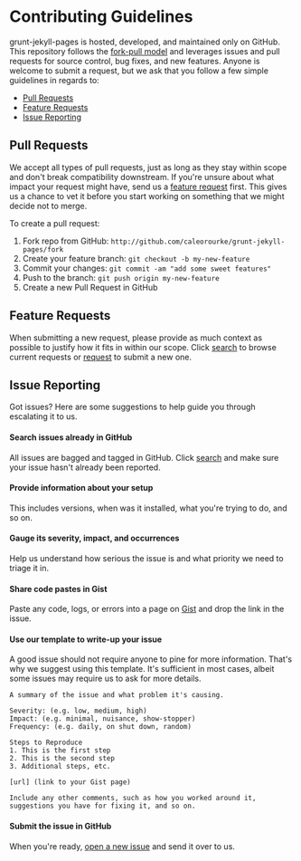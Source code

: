 # Contributing Guidelines

grunt-jekyll-pages is hosted, developed, and maintained only on GitHub. This repository follows the <a href="http://help.github.com/articles/using-pull-requests" target="_blank">fork-pull model</a> and leverages issues and pull requests for source control, bug fixes, and new features. Anyone is welcome to submit a request, but we ask that you follow a few simple guidelines in regards to:

* [Pull Requests](#pull-requests)
* [Feature Requests](#feature-requests)
* [Issue Reporting](#issue-reporting)

## Pull Requests

We accept all types of pull requests, just as long as they stay within scope and don't break compatibility downstream. If you're unsure about what impact your request might have, send us a [feature request](#feature-requests) first. This gives us a chance to vet it before you start working on something that we might decide not to merge.

To create a pull request:

1. Fork repo from GitHub: `http://github.com/caleorourke/grunt-jekyll-pages/fork`
2. Create your feature branch: `git checkout -b my-new-feature`
3. Commit your changes: `git commit -am "add some sweet features"`
4. Push to the branch: `git push origin my-new-feature`
5. Create a new Pull Request in GitHub

## Feature Requests

When submitting a new request, please provide as much context as possible to justify how it fits in within our scope. Click <a href="http://github.com/caleorourke/grunt-jekyll-pages/issues" target="_blank">search</a> to browse current requests or <a href="http://github.com/caleorourke/grunt-jekyll-pages/issues/new" target="_blank">request</a> to submit a new one.

## Issue Reporting

Got issues? Here are some suggestions to help guide you through escalating it to us.

#### Search issues already in GitHub

All issues are bagged and tagged in GitHub. Click <a href="http://github.com/caleorourke/grunt-jekyll-pages/issues" target="_blank">search</a> and make sure your issue hasn't already been reported.

#### Provide information about your setup

This includes versions, when was it installed, what you're trying to do, and so on.

#### Gauge its severity, impact, and occurrences

Help us understand how serious the issue is and what priority we need to triage it in.

#### Share code pastes in Gist

Paste any code, logs, or errors into a page on <a href="http://gist.github.com" target="_blank">Gist</a> and drop the link in the issue.

#### Use our template to write-up your issue

A good issue should not require anyone to pine for more information. That's why we suggest using this template. It's sufficient in most cases, albeit some issues may require us to ask for more details.

~~~
A summary of the issue and what problem it's causing.

Severity: (e.g. low, medium, high)
Impact: (e.g. minimal, nuisance, show-stopper)
Frequency: (e.g. daily, on shut down, random)

Steps to Reproduce
1. This is the first step
2. This is the second step
3. Additional steps, etc.

[url] (link to your Gist page)

Include any other comments, such as how you worked around it, suggestions you have for fixing it, and so on.
~~~

#### Submit the issue in GitHub

When you're ready, <a href="http://github.com/caleorourke/grunt-jekyll-pages/issues/new" target="_blank">open a new issue</a> and send it over to us.
